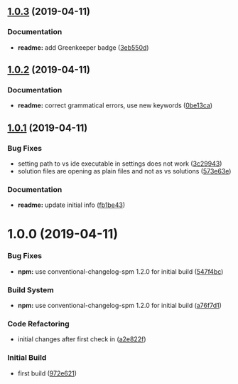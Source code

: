 ## [1.0.3](https://github.com/spmeesseman/vscode-vslauncher/compare/v1.0.2...v1.0.3) (2019-04-11)


### Documentation

* **readme:** add Greenkeeper badge ([3eb550d](https://github.com/spmeesseman/vscode-vslauncher/commit/3eb550d))

## [1.0.2](https://github.com/spmeesseman/vscode-vslauncher/compare/v1.0.1...v1.0.2) (2019-04-11)


### Documentation

* **readme:** correct grammatical errors, use new keywords ([0be13ca](https://github.com/spmeesseman/vscode-vslauncher/commit/0be13ca))

## [1.0.1](https://github.com/spmeesseman/vscode-vslauncher/compare/v1.0.0...v1.0.1) (2019-04-11)


### Bug Fixes

* setting path to vs ide executable in settings does not work ([3c29943](https://github.com/spmeesseman/vscode-vslauncher/commit/3c29943))
* solution files are opening as plain files and not as vs solutions ([573e63e](https://github.com/spmeesseman/vscode-vslauncher/commit/573e63e))


### Documentation

* **readme:** update initial info ([fb1be43](https://github.com/spmeesseman/vscode-vslauncher/commit/fb1be43))

# 1.0.0 (2019-04-11)


### Bug Fixes

* **npm:** use conventional-changelog-spm 1.2.0 for initial build ([547f4bc](https://github.com/spmeesseman/vscode-vslauncher/commit/547f4bc))


### Build System

* **npm:** use conventional-changelog-spm 1.2.0 for initial build ([a76f7d1](https://github.com/spmeesseman/vscode-vslauncher/commit/a76f7d1))


### Code Refactoring

* initial changes after first check in ([a2e822f](https://github.com/spmeesseman/vscode-vslauncher/commit/a2e822f))


### Initial Build

* first build ([972e621](https://github.com/spmeesseman/vscode-vslauncher/commit/972e621))
